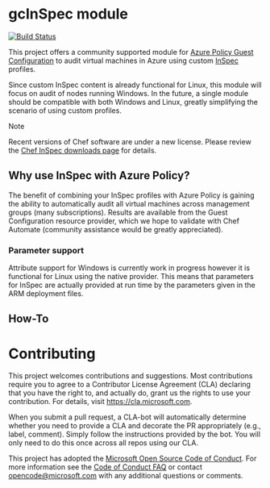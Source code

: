 
# gcInSpec module

[![Build Status](https://dev.azure.com/guestconfiguration/gcinspec/_apis/build/status/microsoft.gcInSpec?branchName=master)](https://dev.azure.com/guestconfiguration/gcinspec/_build/latest?definitionId=27&branchName=master)

This project offers a community supported module for
[Azure Policy Guest Configuration](https://aka.ms/gcpol)
to audit virtual machines in Azure using custom
[InSpec](https://inspec.io)
profiles.

Since custom InSpec content is already functional for Linux,
this module will focus on audit of nodes running Windows.
In the future, a single module should be compatible with both Windows and Linux,
greatly simplifying the scenario of using custom profiles.

> [!NOTE]
> Recent versions of Chef software are under a new license.
> Please review the [Chef InSpec downloads page](https://downloads.chef.io/inspec) for details.

## Why use InSpec with Azure Policy?

The benefit of combining your InSpec profiles with Azure Policy
is gaining the ability to automatically audit all virtual machines
across management groups (many subscriptions).
Results are available from the Guest Configuration resource provider,
which we hope to validate with Chef Automate
(community assistance would be greatly appreciated).

### Parameter support

Attribute support for Windows is currently work in progress
however it is functional for Linux using the native provider.
This means that parameters for InSpec are
actually provided at run time by the parameters
given in the ARM deployment files.

## How-To


# Contributing

This project welcomes contributions and suggestions.  Most contributions require you to agree to a
Contributor License Agreement (CLA) declaring that you have the right to, and actually do, grant us
the rights to use your contribution. For details, visit https://cla.microsoft.com.

When you submit a pull request, a CLA-bot will automatically determine whether you need to provide
a CLA and decorate the PR appropriately (e.g., label, comment). Simply follow the instructions
provided by the bot. You will only need to do this once across all repos using our CLA.

This project has adopted the [Microsoft Open Source Code of Conduct](https://opensource.microsoft.com/codeofconduct/).
For more information see the [Code of Conduct FAQ](https://opensource.microsoft.com/codeofconduct/faq/) or
contact [opencode@microsoft.com](mailto:opencode@microsoft.com) with any additional questions or comments.

